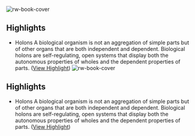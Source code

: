 ![rw-book-cover](https://readwise-assets.s3.amazonaws.com/static/images/article3.5c705a01b476.png)

## Highlights
- Holons
  A biological organism is not an aggregation of simple parts but of other organs that are both independent and dependent. Biological holons are self-regulating, open systems that display both the autonomous properties of wholes and the dependent properties of parts. ([View Highlight](https://instapaper.com/read/1490831533/19112235))
![rw-book-cover](https://readwise-assets.s3.amazonaws.com/static/images/article3.5c705a01b476.png)

## Highlights
- Holons
  A biological organism is not an aggregation of simple parts but of other organs that are both independent and dependent. Biological holons are self-regulating, open systems that display both the autonomous properties of wholes and the dependent properties of parts. ([View Highlight](https://instapaper.com/read/1490831533/19112235))
